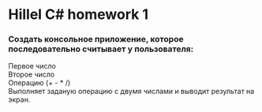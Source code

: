 # Hillel C# homework 1

### Создать консольное приложение, которое последовательно считывает у пользователя:  

Первое число  
Второе число  
Операцию (+ - * /)   
Выполняет заданую операцию с двумя числами и выводит результат на экран.  
